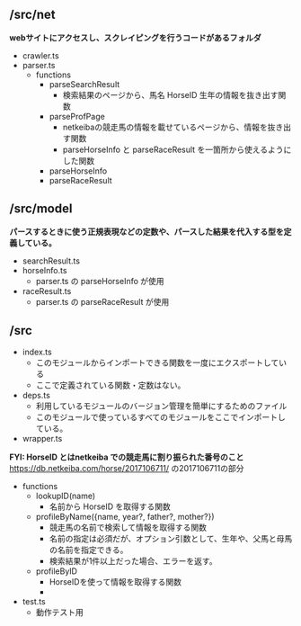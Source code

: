 ## /src/net

**webサイトにアクセスし、スクレイピングを行うコードがあるフォルダ**

- crawler.ts
- parser.ts
  - functions
    - parseSearchResult
      - 検索結果のページから、馬名 HorseID 生年の情報を抜き出す関数
    - parseProfPage
      - netkeibaの競走馬の情報を載せているページから、情報を抜き出す関数
      - parseHorseInfo と parseRaceResult を一箇所から使えるようにした関数
    - parseHorseInfo
    - parseRaceResult

## /src/model

**パースするときに使う正規表現などの定数や、パースした結果を代入する型を定義している。**

- searchResult.ts
- horseInfo.ts
  - parser.ts の parseHorseInfo が使用
- raceResult.ts
  - parser.ts の parseRaceResult が使用

## /src

- index.ts
  - このモジュールからインポートできる関数を一度にエクスポートしている
  - ここで定義されている関数・定数はない。
- deps.ts
  - 利用しているモジュールのバージョン管理を簡単にするためのファイル
  - このモジュールで使っているすべてのモジュールをここでインポートしている。
- wrapper.ts

**FYI: HorseID とはnetkeiba での競走馬に割り振られた番号のこと**
https://db.netkeiba.com/horse/2017106711/ の2017106711の部分

- functions
  - lookupID(name)
    - 名前から HorseID を取得する関数
  - profileByName({name, year?, father?, mother?})
    - 競走馬の名前で検索して情報を取得する関数
    - 名前の指定は必須だが、オプション引数として、生年や、父馬と母馬の名前を指定できる。
    - 検索結果が1件以上だった場合、エラーを返す。
  - profileByID
    - HorseIDを使って情報を取得する関数
    -
- test.ts
  - 動作テスト用
